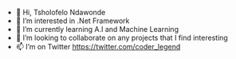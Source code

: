 - 👋 Hi, Tsholofelo Ndawonde
- 👀 I’m interested in .Net Framework
- 🌱 I’m currently learning A.I and Machine Learning
- 💞️ I’m looking to collaborate on any projects that I find interesting
- 📫  I’m on Twitter https://twitter.com/coder_legend
<!---
TheLegendCoder/TheLegendCoder is a ✨ special ✨ repository because its `README.md` (this file) appears on your GitHub profile.
You can click the Preview link to take a look at your changes.
--->

